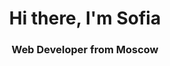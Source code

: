 <div id="header" align="center">
<h1>Hi there, I'm Sofia</h1>
<h3>Web Developer from Moscow</h3>
</div>
